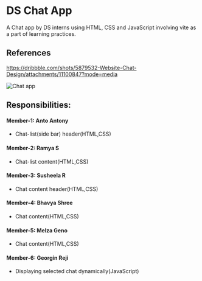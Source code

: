 # DS Chat App
A Chat app by DS interns using HTML, CSS and JavaScript involving vite as a part of learning practices. 

## References 
https://dribbble.com/shots/5879532-Website-Chat-Design/attachments/11100847?mode=media

![Chat app](https://cdn.dribbble.com/users/1349161/screenshots/5879532/media/6774560990e5a433cb3e48cef598718c.jpg)

## Responsibilities:

#### Member-1: Anto Antony
* Chat-list(side bar) header(HTML,CSS)
#### Member-2: Ramya S
* Chat-list content(HTML,CSS)
#### Member-3: Susheela R
* Chat content header(HTML,CSS)
#### Member-4: Bhavya Shree
* Chat content(HTML,CSS)
#### Member-5: Melza Geno
* Chat content(HTML,CSS)
#### Member-6: Georgin Reji
* Displaying selected chat dynamically(JavaScript)
